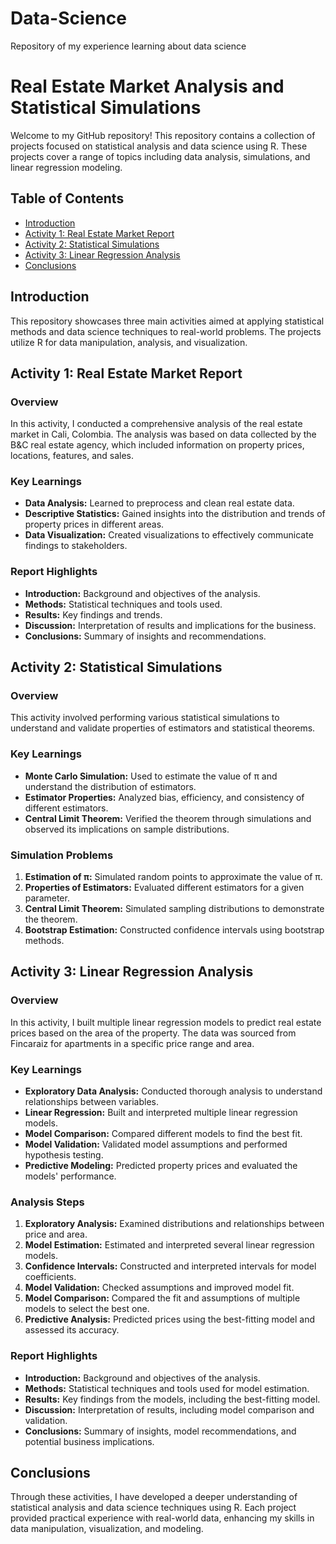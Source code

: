# Data-Science
Repository of my experience learning about data science

# Real Estate Market Analysis and Statistical Simulations

Welcome to my GitHub repository! This repository contains a collection of projects focused on statistical analysis and data science using R. These projects cover a range of topics including data analysis, simulations, and linear regression modeling.

## Table of Contents

- [Introduction](#introduction)
- [Activity 1: Real Estate Market Report](#activity-1-real-estate-market-report)
- [Activity 2: Statistical Simulations](#activity-2-statistical-simulations)
- [Activity 3: Linear Regression Analysis](#activity-3-linear-regression-analysis)
- [Conclusions](#conclusions)

## Introduction

This repository showcases three main activities aimed at applying statistical methods and data science techniques to real-world problems. The projects utilize R for data manipulation, analysis, and visualization.

## Activity 1: Real Estate Market Report

### Overview

In this activity, I conducted a comprehensive analysis of the real estate market in Cali, Colombia. The analysis was based on data collected by the B&C real estate agency, which included information on property prices, locations, features, and sales.

### Key Learnings

- **Data Analysis:** Learned to preprocess and clean real estate data.
- **Descriptive Statistics:** Gained insights into the distribution and trends of property prices in different areas.
- **Data Visualization:** Created visualizations to effectively communicate findings to stakeholders.

### Report Highlights

- **Introduction:** Background and objectives of the analysis.
- **Methods:** Statistical techniques and tools used.
- **Results:** Key findings and trends.
- **Discussion:** Interpretation of results and implications for the business.
- **Conclusions:** Summary of insights and recommendations.

## Activity 2: Statistical Simulations

### Overview

This activity involved performing various statistical simulations to understand and validate properties of estimators and statistical theorems.

### Key Learnings

- **Monte Carlo Simulation:** Used to estimate the value of π and understand the distribution of estimators.
- **Estimator Properties:** Analyzed bias, efficiency, and consistency of different estimators.
- **Central Limit Theorem:** Verified the theorem through simulations and observed its implications on sample distributions.

### Simulation Problems

1. **Estimation of π:** Simulated random points to approximate the value of π.
2. **Properties of Estimators:** Evaluated different estimators for a given parameter.
3. **Central Limit Theorem:** Simulated sampling distributions to demonstrate the theorem.
4. **Bootstrap Estimation:** Constructed confidence intervals using bootstrap methods.

## Activity 3: Linear Regression Analysis

### Overview

In this activity, I built multiple linear regression models to predict real estate prices based on the area of the property. The data was sourced from Fincaraiz for apartments in a specific price range and area.

### Key Learnings

- **Exploratory Data Analysis:** Conducted thorough analysis to understand relationships between variables.
- **Linear Regression:** Built and interpreted multiple linear regression models.
- **Model Comparison:** Compared different models to find the best fit.
- **Model Validation:** Validated model assumptions and performed hypothesis testing.
- **Predictive Modeling:** Predicted property prices and evaluated the models' performance.

### Analysis Steps

1. **Exploratory Analysis:** Examined distributions and relationships between price and area.
2. **Model Estimation:** Estimated and interpreted several linear regression models.
3. **Confidence Intervals:** Constructed and interpreted intervals for model coefficients.
4. **Model Validation:** Checked assumptions and improved model fit.
5. **Model Comparison:** Compared the fit and assumptions of multiple models to select the best one.
6. **Predictive Analysis:** Predicted prices using the best-fitting model and assessed its accuracy.

### Report Highlights

- **Introduction:** Background and objectives of the analysis.
- **Methods:** Statistical techniques and tools used for model estimation.
- **Results:** Key findings from the models, including the best-fitting model.
- **Discussion:** Interpretation of results, including model comparison and validation.
- **Conclusions:** Summary of insights, model recommendations, and potential business implications.

## Conclusions

Through these activities, I have developed a deeper understanding of statistical analysis and data science techniques using R. Each project provided practical experience with real-world data, enhancing my skills in data manipulation, visualization, and modeling.
